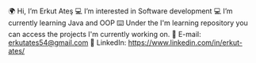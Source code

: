 🌍  Hi, I’m Erkut Ateş
💻 I’m interested in Software development
💻  I’m currently learning Java and OOP
⌨️  Under the I'm learning repository you can access the projects I'm currently working on.
💫  E-mail: erkutates54@gmail.com
💫  LinkedIn: https://www.linkedin.com/in/erkut-ates/

<!---
ErkutAtes/ErkutAtes is a ✨ special ✨ repository because its `README.md` (this file) appears on your GitHub profile.
You can click the Preview link to take a look at your changes.
--->
